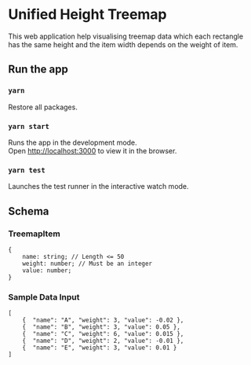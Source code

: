 # Unified Height Treemap

This web application help visualising treemap data which each rectangle has the same height and the item width depends on the weight of item.

## Run the app

### `yarn`

Restore all packages.

### `yarn start`

Runs the app in the development mode.\
Open [http://localhost:3000](http://localhost:3000) to view it in the browser.

### `yarn test`

Launches the test runner in the interactive watch mode.

## Schema

### TreemapItem
```
{
    name: string; // Length <= 50
    weight: number; // Must be an integer
    value: number;
}
```

### Sample Data Input
```
[
    {  "name": "A", "weight": 3, "value": -0.02 },
    {  "name": "B", "weight": 3, "value": 0.05 },
    {  "name": "C", "weight": 6, "value": 0.015 },
    {  "name": "D", "weight": 2, "value": -0.01 },
    {  "name": "E", "weight": 3, "value": 0.01 }
]
```